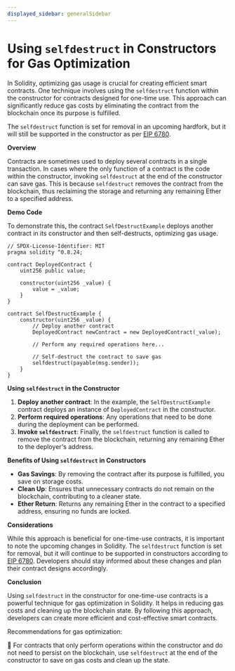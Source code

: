 ```yaml
---
displayed_sidebar: generalSidebar
---
```


# Using `selfdestruct` in Constructors for Gas Optimization

In Solidity, optimizing gas usage is crucial for creating efficient smart contracts. One technique involves using the `selfdestruct` function within the constructor for contracts designed for one-time use. This approach can significantly reduce gas costs by eliminating the contract from the blockchain once its purpose is fulfilled.

The `selfdestruct` function is set for removal in an upcoming hardfork, but it will still be supported in the constructor as per [EIP 6780](https://eips.ethereum.org/EIPS/eip-6780).

**Overview**

Contracts are sometimes used to deploy several contracts in a single transaction. In cases where the only function of a contract is the code within the constructor, invoking `selfdestruct` at the end of the constructor can save gas. This is because `selfdestruct` removes the contract from the blockchain, thus reclaiming the storage and returning any remaining Ether to a specified address.

**Demo Code**

To demonstrate this, the contract `SelfDestructExample` deploys another contract in its constructor and then self-destructs, optimizing gas usage.

```solidity
// SPDX-License-Identifier: MIT
pragma solidity ^0.8.24;

contract DeployedContract {
    uint256 public value;

    constructor(uint256 _value) {
        value = _value;
    }
}

contract SelfDestructExample {
    constructor(uint256 _value) {
        // Deploy another contract
        DeployedContract newContract = new DeployedContract(_value);

        // Perform any required operations here...

        // Self-destruct the contract to save gas
        selfdestruct(payable(msg.sender));
    }
}
```

**Using `selfdestruct` in the Constructor**

1. **Deploy another contract**: In the example, the `SelfDestructExample` contract deploys an instance of `DeployedContract` in the constructor.
2. **Perform required operations**: Any operations that need to be done during the deployment can be performed.
3. **Invoke `selfdestruct`**: Finally, the `selfdestruct` function is called to remove the contract from the blockchain, returning any remaining Ether to the deployer's address.

**Benefits of Using `selfdestruct` in Constructors**

- **Gas Savings**: By removing the contract after its purpose is fulfilled, you save on storage costs.
- **Clean Up**: Ensures that unnecessary contracts do not remain on the blockchain, contributing to a cleaner state.
- **Ether Return**: Returns any remaining Ether in the contract to a specified address, ensuring no funds are locked.

**Considerations**

While this approach is beneficial for one-time-use contracts, it is important to note the upcoming changes in Solidity. The `selfdestruct` function is set for removal, but it will continue to be supported in constructors according to [EIP 6780](https://eips.ethereum.org/EIPS/eip-6780). Developers should stay informed about these changes and plan their contract designs accordingly.

**Conclusion**

Using `selfdestruct` in the constructor for one-time-use contracts is a powerful technique for gas optimization in Solidity. It helps in reducing gas costs and cleaning up the blockchain state. By following this approach, developers can create more efficient and cost-effective smart contracts.

Recommendations for gas optimization:

🌟 For contracts that only perform operations within the constructor and do not need to persist on the blockchain, use `selfdestruct` at the end of the constructor to save on gas costs and clean up the state.
